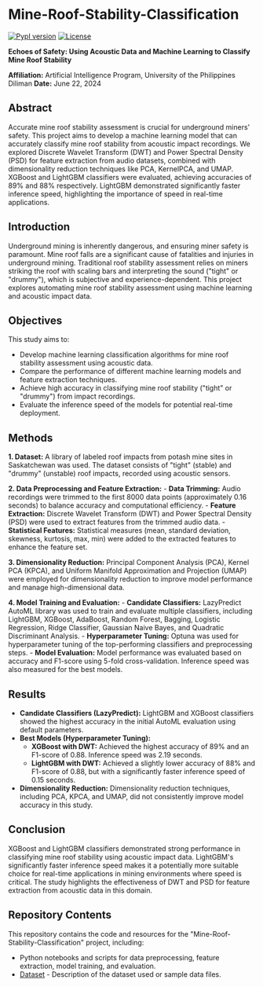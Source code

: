 # Mine-Roof-Stability-Classification

[![PypI version](https://img.shields.io/pypi/v/lazypredict.svg)](https://pypi.org/project/lazypredict)
[![License](https://img.shields.io/badge/License-MIT-yellow.svg)](https://opensource.org/licenses/MIT)

**Echoes of Safety: Using Acoustic Data and Machine Learning to Classify Mine Roof Stability**

**Affiliation:** Artificial Intelligence Program, University of the Philippines Diliman
**Date:** June 22, 2024

## Abstract

Accurate mine roof stability assessment is crucial for underground miners' safety. This project aims to develop a machine learning model that can accurately classify mine roof stability from acoustic impact recordings. We explored Discrete Wavelet Transform (DWT) and Power Spectral Density (PSD) for feature extraction from audio datasets, combined with dimensionality reduction techniques like PCA, KernelPCA, and UMAP.  XGBoost and LightGBM classifiers were evaluated, achieving accuracies of 89% and 88% respectively. LightGBM demonstrated significantly faster inference speed, highlighting the importance of speed in real-time applications.

## Introduction

Underground mining is inherently dangerous, and ensuring miner safety is paramount. Mine roof falls are a significant cause of fatalities and injuries in underground mining. Traditional roof stability assessment relies on miners striking the roof with scaling bars and interpreting the sound ("tight" or "drummy"), which is subjective and experience-dependent. This project explores automating mine roof stability assessment using machine learning and acoustic impact data.

## Objectives

This study aims to:
- Develop machine learning classification algorithms for mine roof stability assessment using acoustic data.
- Compare the performance of different machine learning models and feature extraction techniques.
- Achieve high accuracy in classifying mine roof stability ("tight" or "drummy") from impact recordings.
- Evaluate the inference speed of the models for potential real-time deployment.

## Methods

**1. Dataset:** A library of labeled roof impacts from potash mine sites in Saskatchewan was used. The dataset consists of "tight" (stable) and "drummy" (unstable) roof impacts, recorded using acoustic sensors.

**2. Data Preprocessing and Feature Extraction:**
    - **Data Trimming:** Audio recordings were trimmed to the first 8000 data points (approximately 0.16 seconds) to balance accuracy and computational efficiency.
    - **Feature Extraction:** Discrete Wavelet Transform (DWT) and Power Spectral Density (PSD) were used to extract features from the trimmed audio data.
    - **Statistical Features:** Statistical measures (mean, standard deviation, skewness, kurtosis, max, min) were added to the extracted features to enhance the feature set.

**3. Dimensionality Reduction:** Principal Component Analysis (PCA), Kernel PCA (KPCA), and Uniform Manifold Approximation and Projection (UMAP) were employed for dimensionality reduction to improve model performance and manage high-dimensional data.

**4. Model Training and Evaluation:**
    - **Candidate Classifiers:** LazyPredict AutoML library was used to train and evaluate multiple classifiers, including LightGBM, XGBoost, AdaBoost, Random Forest, Bagging, Logistic Regression, Ridge Classifier, Gaussian Naive Bayes, and Quadratic Discriminant Analysis.
    - **Hyperparameter Tuning:** Optuna was used for hyperparameter tuning of the top-performing classifiers and preprocessing steps.
    - **Model Evaluation:** Model performance was evaluated based on accuracy and F1-score using 5-fold cross-validation. Inference speed was also measured for the best models.

## Results

- **Candidate Classifiers (LazyPredict):** LightGBM and XGBoost classifiers showed the highest accuracy in the initial AutoML evaluation using default parameters.
- **Best Models (Hyperparameter Tuning):**
    - **XGBoost with DWT:** Achieved the highest accuracy of 89% and an F1-score of 0.88. Inference speed was 2.19 seconds.
    - **LightGBM with DWT:** Achieved a slightly lower accuracy of 88% and F1-score of 0.88, but with a significantly faster inference speed of 0.15 seconds.
- **Dimensionality Reduction:** Dimensionality reduction techniques, including PCA, KPCA, and UMAP, did not consistently improve model accuracy in this study.

## Conclusion

XGBoost and LightGBM classifiers demonstrated strong performance in classifying mine roof stability using acoustic impact data. LightGBM's significantly faster inference speed makes it a potentially more suitable choice for real-time applications in mining environments where speed is critical. The study highlights the effectiveness of DWT and PSD for feature extraction from acoustic data in this domain.

## Repository Contents

This repository contains the code and resources for the "Mine-Roof-Stability-Classification" project, including:

*    Python notebooks and scripts for data preprocessing, feature extraction, model training, and evaluation.
*   [Dataset](https://www.sciencedirect.com/science/article/pii/S235234092200066X) - Description of the dataset used or sample data files.
